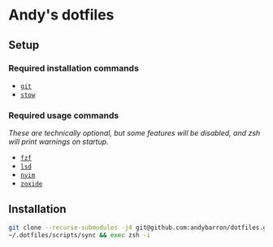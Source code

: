# Andy's dotfiles

## Setup

### Required installation commands

- [`git`](https://git-scm.com)
- [`stow`](https://www.gnu.org/software/stow)

### Required usage commands

_These are technically optional, but some features will be disabled, and zsh
will print warnings on startup._

- [`fzf`](https://github.com/junegunn/fzf)
- [`lsd`](https://github.com/lsd-rs/lsd)
- [`nvim`](https://neovim.io/)
- [`zoxide`](https://github.com/ajeetdsouza/zoxide)

## Installation

```sh
git clone --recurse-submodules -j4 git@github.com:andybarron/dotfiles.git ~/.dotfiles
~/.dotfiles/scripts/sync && exec zsh -i
```
